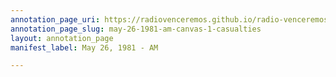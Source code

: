 ```yaml
---
annotation_page_uri: https://radiovenceremos.github.io/radio-venceremos-english-1/annotations/may-26-1981-am-canvas-1-casualties.json
annotation_page_slug: may-26-1981-am-canvas-1-casualties
layout: annotation_page
manifest_label: May 26, 1981 - AM

---
```


